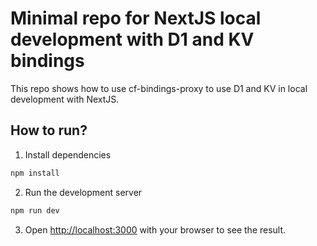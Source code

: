 # Minimal repo for NextJS local development with D1 and KV bindings

This repo shows how to use cf-bindings-proxy to use D1 and KV in local development with NextJS.

## How to run?

1. Install dependencies

```bash
npm install
```

2. Run the development server

```bash
npm run dev
```

3. Open [http://localhost:3000](http://localhost:3000) with your browser to see the result.
